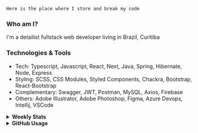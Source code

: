 ```
Here is the place where I store and break my code
```
### Who am I?
I'm a detailist fullstack web developer living in Brazil, Curitiba

### Technologies & Tools
- Tech: Typescript, Javascript, React, Next, Java, Spring, Hibernate, Node, Express
- Styling: SCSS, CSS Modules, Styled Components, Chackra, Bootstrap, React-Bootstrap
- Complementary: Swagger, JWT, Postman, MySQL, Axios, Firebase
- Others: Adobe Illustrator, Adobe Photoshop, Figma, Azure Devops, Intellij, VSCode

<details>
  <summary><b> Weekly Stats</b></summary>
<!--START_SECTION:waka-->

```text
TypeScript       7 hrs 18 mins   ██████████████▒░░░░░░░░░░   57.96 %
Docker           2 hrs 52 mins   █████▓░░░░░░░░░░░░░░░░░░░   22.80 %
Java             1 hr 37 mins    ███▒░░░░░░░░░░░░░░░░░░░░░   12.87 %
Bash             26 mins         █░░░░░░░░░░░░░░░░░░░░░░░░   03.50 %
Git Config       12 mins         ▒░░░░░░░░░░░░░░░░░░░░░░░░   01.63 %
JSON             6 mins          ▒░░░░░░░░░░░░░░░░░░░░░░░░   00.83 %
```

<!--END_SECTION:waka-->
</details>

<details>
  <summary><b> GitHub Usage</b></summary>
  
[![Top Langs](https://github-readme-stats.vercel.app/api/top-langs/?username=gxlpes&&langs_count=9&layout=compact)](https://github.com/anuraghazra/github-readme-stats)

</details>
